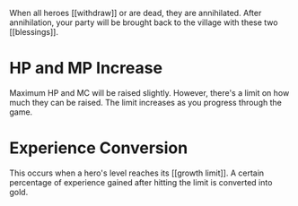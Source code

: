 When all heroes [[withdraw]] or are dead, they are 
annihilated. After annihilation, your party will be brought back to the village with these two [[blessings]].
# HP and MP Increase
Maximum HP and MC will be raised slightly. However, there's a limit on how much they can be raised. The limit increases as you progress through the game.
# Experience Conversion
This occurs when a hero's level reaches its [[growth limit]]. A certain percentage of experience gained after hitting the limit is converted into gold.